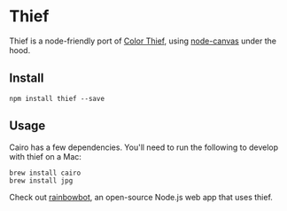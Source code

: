 # Thief

Thief is a node-friendly port of [Color
Thief](http://lokeshdhakar.com/projects/color-thief/), using
[node-canvas](https://github.com/Automattic/node-canvas) under the hood.  

## Install

```
npm install thief --save
```

## Usage

Cairo has a few dependencies. You'll need to run the following to develop
with thief on a Mac: 

```
brew install cairo
brew install jpg
```

Check out [rainbowbot](https://github.com/zeke/rainbowbot), an open-source
Node.js web app that uses thief.
